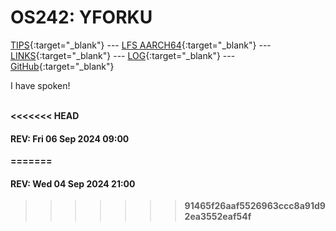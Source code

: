 ---
---

# OS242: YFORKU

[TIPS](TIPS/){:target="_blank"} --- [LFS AARCH64](LFS/){:target="_blank"} --- [LINKS](LINKS/){:target="_blank"} --- [LOG](TXT/mylog.txt){:target="_blank"} --- [GitHub](https://github.com/yforku/os242/){:target="_blank"}

I have spoken!

<br><b>
<<<<<<< HEAD
#### REV: Fri 06 Sep 2024 09:00
=======
#### REV: Wed 04 Sep 2024 21:00
>>>>>>> 91465f26aaf5526963ccc8a91d92ea3552eaf54f
<br>
